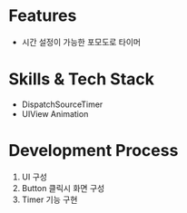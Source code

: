 # Features
- 시간 설정이 가능한 포모도로 타이머

# Skills & Tech Stack
- DispatchSourceTimer 
- UIView Animation

# Development Process
1. UI 구성
2. Button 클릭시 화면 구성
3. Timer 기능 구현 

